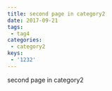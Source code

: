 ```yaml
---
title: second page in category2
date: 2017-09-21
tags:
 - tag4
categories: 
 - category2
keys:
 - '1232'
---
```


second page in category2